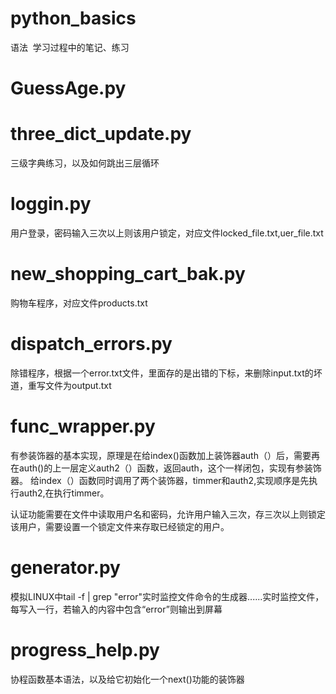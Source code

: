 # python_basics
语法  学习过程中的笔记、练习

# GuessAge.py 
# three_dict_update.py 
三级字典练习，以及如何跳出三层循环
# loggin.py 
用户登录，密码输入三次以上则该用户锁定，对应文件locked_file.txt,uer_file.txt
# new_shopping_cart_bak.py
购物车程序，对应文件products.txt
# dispatch_errors.py
除错程序，根据一个error.txt文件，里面存的是出错的下标，来删除input.txt的坏道，重写文件为output.txt
# func_wrapper.py
有参装饰器的基本实现，原理是在给index()函数加上装饰器auth（）后，需要再在auth()的上一层定义auth2（）函数，返回auth，这个一样闭包，实现有参装饰器。
给index（）函数同时调用了两个装饰器，timmer和auth2,实现顺序是先执行auth2,在执行timmer。

认证功能需要在文件中读取用户名和密码，允许用户输入三次，存三次以上则锁定该用户，需要设置一个锁定文件来存取已经锁定的用户。
# generator.py
模拟LINUX中tail -f | grep "error"实时监控文件命令的生成器......实时监控文件，每写入一行，若输入的内容中包含“error”则输出到屏幕
# progress_help.py
协程函数基本语法，以及给它初始化一个next()功能的装饰器
